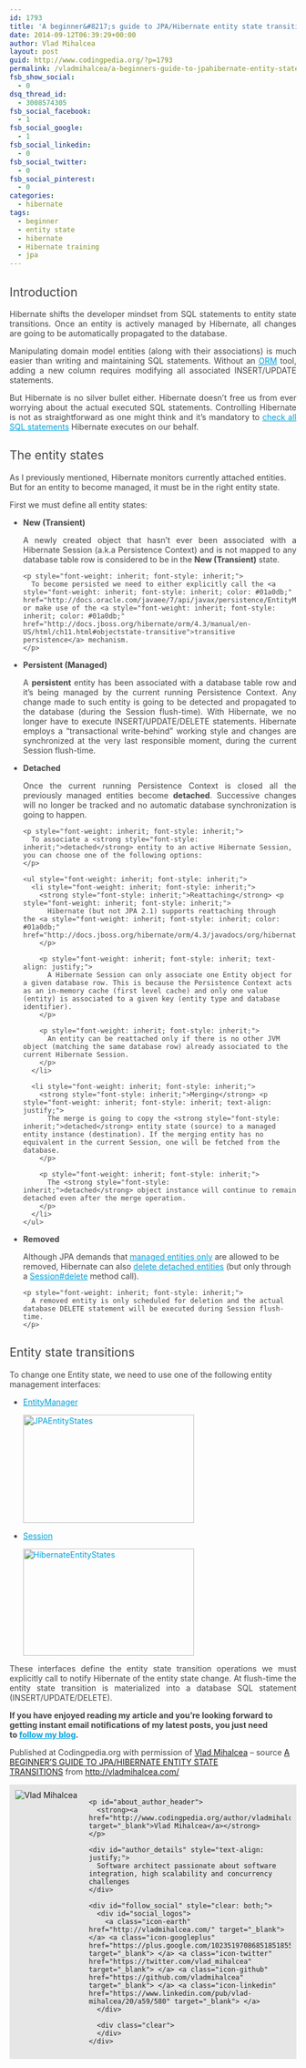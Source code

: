 ```yaml
---
id: 1793
title: 'A beginner&#8217;s guide to JPA/Hibernate entity state transitions'
date: 2014-09-12T06:39:29+00:00
author: Vlad Mihalcea
layout: post
guid: http://www.codingpedia.org/?p=1793
permalink: /vladmihalcea/a-beginners-guide-to-jpahibernate-entity-state-transitions/
fsb_show_social:
  - 0
dsq_thread_id:
  - 3008574305
fsb_social_facebook:
  - 1
fsb_social_google:
  - 1
fsb_social_linkedin:
  - 0
fsb_social_twitter:
  - 0
fsb_social_pinterest:
  - 0
categories:
  - hibernate
tags:
  - beginner
  - entity state
  - hibernate
  - Hibernate training
  - jpa
---
```

<h2 style="font-weight: inherit; color: #444444;">
  Introduction
</h2>

<p style="color: #444444; text-align: justify;">
  Hibernate shifts the developer mindset from SQL statements to entity state transitions. Once an entity is actively managed by Hibernate, all changes are going to be automatically propagated to the database.
</p>

<p style="color: #444444; text-align: justify;">
  Manipulating domain model entities (along with their associations) is much easier than writing and maintaining SQL statements. Without an <a style="font-weight: inherit; font-style: inherit; color: #01a0db;" href="http://en.wikipedia.org/wiki/Object-relational_mapping">ORM</a> tool, adding a new column requires modifying all associated INSERT/UPDATE statements. <!--more-->
</p>

<p style="color: #444444; text-align: justify;">
  But Hibernate is no silver bullet either. Hibernate doesn&#8217;t free us from ever worrying about the actual executed SQL statements. Controlling Hibernate is not as straightforward as one might think and it’s mandatory to <a style="font-weight: inherit; font-style: inherit; color: #01a0db;" href="http://vladmihalcea.com/2014/07/30/a-beginners-guide-to-jpahibernate-entity-state-transitions/2013/12/10/hibernate-facts-always-check-criteria-api-sql-queries/">check all SQL statements</a> Hibernate executes on our behalf.
</p>

<h2 style="font-weight: inherit; color: #444444;">
  The entity states
</h2>

<p style="color: #444444;">
  As I previously mentioned, Hibernate monitors currently attached entities. But for an entity to become managed, it must be in the right entity state.
</p>

<p style="color: #444444;">
  First we must define all entity states:
</p>

<ul style="color: #444444;">
  <li style="font-weight: inherit; font-style: inherit;">
    <strong style="font-style: inherit;">New (Transient)</strong> <p style="font-weight: inherit; font-style: inherit; text-align: justify;">
      A newly created object that hasn’t ever been associated with a Hibernate Session (a.k.a Persistence Context) and is not mapped to any database table row is considered to be in the <strong style="font-style: inherit;">New (Transient)</strong> state.
    </p>
    
    <p style="font-weight: inherit; font-style: inherit;">
      To become persisted we need to either explicitly call the <a style="font-weight: inherit; font-style: inherit; color: #01a0db;" href="http://docs.oracle.com/javaee/7/api/javax/persistence/EntityManager.html#persist%28java.lang.Object%29">EntityManager#persist</a> method or make use of the <a style="font-weight: inherit; font-style: inherit; color: #01a0db;" href="http://docs.jboss.org/hibernate/orm/4.3/manual/en-US/html/ch11.html#objectstate-transitive">transitive persistence</a> mechanism.
    </p>
  </li>
  
  <li style="font-weight: inherit; font-style: inherit;">
    <strong style="font-style: inherit;">Persistent (Managed)</strong> <p style="font-weight: inherit; font-style: inherit; text-align: justify;">
      A <strong style="font-style: inherit;">persistent</strong> entity has been associated with a database table row and it’s being managed by the current running Persistence Context. Any change made to such entity is going to be detected and propagated to the database (during the Session flush-time). With Hibernate, we no longer have to execute INSERT/UPDATE/DELETE statements. Hibernate employs a “transactional write-behind” working style and changes are synchronized at the very last responsible moment, during the current Session flush-time.
    </p>
  </li>
  
  <li style="font-weight: inherit; font-style: inherit;">
    <strong style="font-style: inherit;">Detached</strong> <p style="font-weight: inherit; font-style: inherit; text-align: justify;">
      Once the current running Persistence Context is closed all the previously managed entities become <strong style="font-style: inherit;">detached</strong>. Successive changes will no longer be tracked and no automatic database synchronization is going to happen.
    </p>
    
    <p style="font-weight: inherit; font-style: inherit;">
      To associate a <strong style="font-style: inherit;">detached</strong> entity to an active Hibernate Session, you can choose one of the following options:
    </p>
    
    <ul style="font-weight: inherit; font-style: inherit;">
      <li style="font-weight: inherit; font-style: inherit;">
        <strong style="font-style: inherit;">Reattaching</strong> <p style="font-weight: inherit; font-style: inherit;">
          Hibernate (but not JPA 2.1) supports reattaching through the <a style="font-weight: inherit; font-style: inherit; color: #01a0db;" href="http://docs.jboss.org/hibernate/orm/4.3/javadocs/org/hibernate/Session.html#update%28java.lang.Object%29">Session#update</a> method.
        </p>
        
        <p style="font-weight: inherit; font-style: inherit; text-align: justify;">
          A Hibernate Session can only associate one Entity object for a given database row. This is because the Persistence Context acts as an in-memory cache (first level cache) and only one value (entity) is associated to a given key (entity type and database identifier).
        </p>
        
        <p style="font-weight: inherit; font-style: inherit;">
          An entity can be reattached only if there is no other JVM object (matching the same database row) already associated to the current Hibernate Session.
        </p>
      </li>
      
      <li style="font-weight: inherit; font-style: inherit;">
        <strong style="font-style: inherit;">Merging</strong> <p style="font-weight: inherit; font-style: inherit; text-align: justify;">
          The merge is going to copy the <strong style="font-style: inherit;">detached</strong> entity state (source) to a managed entity instance (destination). If the merging entity has no equivalent in the current Session, one will be fetched from the database.
        </p>
        
        <p style="font-weight: inherit; font-style: inherit;">
          The <strong style="font-style: inherit;">detached</strong> object instance will continue to remain detached even after the merge operation.
        </p>
      </li>
    </ul>
  </li>
  
  <li style="font-weight: inherit; font-style: inherit;">
    <strong style="font-style: inherit;">Removed</strong> <p style="font-weight: inherit; font-style: inherit;">
      Although JPA demands that <a style="font-weight: inherit; font-style: inherit; color: #01a0db;" href="http://docs.oracle.com/javaee/7/api/javax/persistence/EntityManager.html#remove%28java.lang.Object%29">managed entities only</a> are allowed to be removed, Hibernate can also <a style="font-weight: inherit; font-style: inherit; color: #01a0db;" href="https://docs.jboss.org/hibernate/core/4.3/devguide/en-US/html/ch03.html#d5e824">delete detached entities</a> (but only through a <a style="font-weight: inherit; font-style: inherit; color: #01a0db;" href="https://docs.jboss.org/hibernate/core/4.3/javadocs/org/hibernate/Session.html#delete%28java.lang.Object%29">Session#delete</a> method call).
    </p>
    
    <p style="font-weight: inherit; font-style: inherit;">
      A removed entity is only scheduled for deletion and the actual database DELETE statement will be executed during Session flush-time.
    </p>
  </li>
</ul>

<h2 style="font-weight: inherit; color: #444444;">
  Entity state transitions
</h2>

<p style="color: #444444;">
  To change one Entity state, we need to use one of the following entity management interfaces:
</p>

<ul style="color: #444444;">
  <li style="font-weight: inherit; font-style: inherit;">
    <a style="font-weight: inherit; font-style: inherit; color: #01a0db;" href="http://docs.oracle.com/javaee/7/api/javax/persistence/EntityManager.html">EntityManager</a> <p style="font-weight: inherit; font-style: inherit;">
      <a style="font-weight: inherit; font-style: inherit; color: #01a0db;" href="https://vladmihalcea.files.wordpress.com/2014/07/jpaentitystates.png"><img class="alignnone size-medium wp-image-2876" src="http://vladmihalcea.files.wordpress.com/2014/07/jpaentitystates.png?w=450&h=287" alt="JPAEntityStates" width="300" height="190" /></a>
    </p>
  </li>
  
  <li style="font-weight: inherit; font-style: inherit;">
    <a style="font-weight: inherit; font-style: inherit; color: #01a0db;" href="https://docs.jboss.org/hibernate/core/4.3/javadocs/org/hibernate/Session.html">Session</a> <p style="font-weight: inherit; font-style: inherit;">
      <a style="font-weight: inherit; font-style: inherit; color: #01a0db;" href="https://vladmihalcea.files.wordpress.com/2014/07/hibernateentitystates1.png"><img class="alignnone size-medium wp-image-2883" src="http://vladmihalcea.files.wordpress.com/2014/07/hibernateentitystates1.png?w=450&h=284" alt="HibernateEntityStates" width="300" height="188" /></a>
    </p>
  </li>
</ul>

<p style="color: #444444; text-align: justify;">
  These interfaces define the entity state transition operations we must explicitly call to notify Hibernate of the entity state change. At flush-time the entity state transition is materialized into a database SQL statement (INSERT/UPDATE/DELETE).
</p>

<p style="color: #444444;">
  <strong style="font-style: inherit;">If you have enjoyed reading my article and you’re looking forward to getting instant email notifications of my latest posts, you just need to <a style="font-weight: inherit; font-style: inherit; color: #01a0db;" href="http://vladmihalcea.com/2014/07/30/a-beginners-guide-to-jpahibernate-entity-state-transitions/follow-me/">follow my blog</a>.</strong>
</p>

<p class="note_normal" style="color: #444444;">
  Published at Codingpedia.org with permission of <a title="http://www.codingpedia.org/author/vladmihalcea" href="http://www.codingpedia.org/author/vladmihalcea" target="_blank">Vlad Mihalcea</a> &#8211; source <a title="http://vladmihalcea.com/2014/07/30/a-beginners-guide-to-jpahibernate-entity-state-transitions/" href="http://vladmihalcea.com/2014/07/30/a-beginners-guide-to-jpahibernate-entity-state-transitions/" target="_blank">A BEGINNER’S GUIDE TO JPA/HIBERNATE ENTITY STATE TRANSITIONS</a> from <a title="http://vladmihalcea.com/" href="http://vladmihalcea.com/" target="_blank">http://vladmihalcea.com/</a>
</p>

<p style="color: #444444;">
  <div id="about_author" style="background-color: #e6e6e6; padding: 10px;">
    <img id="author_portrait" style="float: left; margin-right: 20px;" src="https://lh5.googleusercontent.com/-TE09duPdvbA/U1pkmDy2uSI/AAAAAAAACUM/0AVivijfro4/w896-h897-no/VladMihalcea.jpg" alt="Vlad Mihalcea" /> 
    
    <p id="about_author_header">
      <strong><a href="http://www.codingpedia.org/author/vladmihalcea/" target="_blank">Vlad Mihalcea</a></strong>
    </p>
    
    <div id="author_details" style="text-align: justify;">
      Software architect passionate about software integration, high scalability and concurrency challenges
    </div>
    
    <div id="follow_social" style="clear: both;">
      <div id="social_logos">
        <a class="icon-earth" href="http://vladmihalcea.com/" target="_blank"> </a> <a class="icon-googleplus" href="https://plus.google.com/102351970868518518557/posts" target="_blank"> </a> <a class="icon-twitter" href="https://twitter.com/vlad_mihalcea" target="_blank"> </a> <a class="icon-github" href="https://github.com/vladmihalcea" target="_blank"> </a> <a class="icon-linkedin" href="https://www.linkedin.com/pub/vlad-mihalcea/20/a59/580" target="_blank"> </a>
      </div>
      
      <div class="clear">
      </div>
    </div>
  </div>
</p>